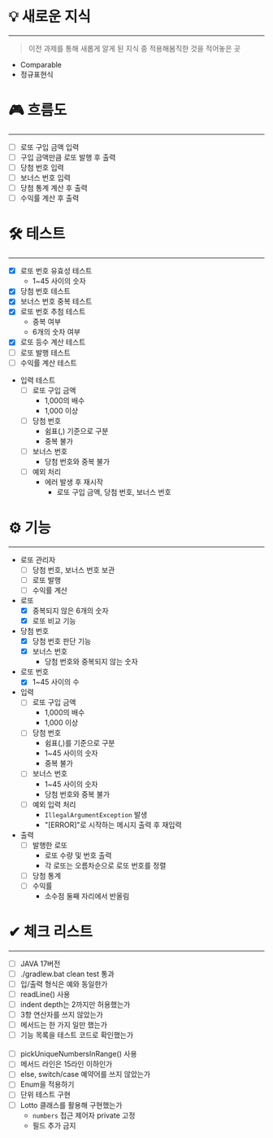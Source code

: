 # 💡 새로운 지식

---

> 이전 과제를 통해 새롭게 알게 된 지식 중 적용해봄직한 것을 적어놓은 곳

- Comparable
- 정규표현식

# 🎮 흐름도

---

- [ ] 로또 구입 금액 입력
- [ ] 구입 금액만큼 로또 발행 후 출력
- [ ] 당첨 번호 입력
- [ ] 보너스 번호 입력
- [ ] 당첨 통계 계산 후 출력
- [ ] 수익률 계산 후 출력

# 🛠 테스트

---

- [x] 로또 번호 유효성 테스트
    - 1~45 사이의 숫자
- [x] 당첨 번호 테스트
- [x] 보너스 번호 중복 테스트
- [x] 로또 번호 추첨 테스트
    - 중복 여부
    - 6개의 숫자 여부
- [x] 로또 등수 계산 테스트
- [ ] 로또 발행 테스트
- [ ] 수익률 계산 테스트
- 입력 테스트
    - [ ] 로또 구입 금액
        - 1,000의 배수
        - 1,000 이상
    - [ ] 당첨 번호
        - 쉼표(,) 기준으로 구분
        - 중복 불가
    - [ ] 보너스 번호
        - 당첨 번호와 중복 불가
    - [ ] 예외 처리
        - 에러 발생 후 재시작
            - 로또 구입 금액, 당첨 번호, 보너스 번호

# ⚙ 기능

---

- 로또 관리자
    - [ ] 당첨 번호, 보너스 번호 보관
    - [ ] 로또 발행
    - [ ] 수익률 계산
- 로또
    - [x] 중복되지 않은 6개의 숫자
    - [x] 로또 비교 기능
- 당첨 번호
    - [x] 당첨 번호 판단 기능
    - [x] 보너스 번호
        - 당첨 번호와 중복되지 않는 숫자
- 로또 번호
    - [x] 1~45 사이의 수
- 입력
    - [ ] 로또 구입 금액
        - 1,000의 배수
        - 1,000 이상
    - [ ] 당첨 번호
        - 쉼표(,)를 기준으로 구분
        - 1~45 사이의 숫자
        - 중복 불가
    - [ ] 보너스 번호
        - 1~45 사이의 숫자
        - 당첨 번호와 중복 불가
    - [ ] 예외 입력 처리
        - `IllegalArgumentException` 발생
        - "[ERROR]"로 시작하는 메시지 출력 후 재입력
- 출력
    - [ ] 발행한 로또
        - 로또 수량 및 번호 출력
        - 각 로또는 오름차순으로 로또 번호를 정렬
    - [ ] 당첨 통계
    - [ ] 수익률
        - 소수점 둘째 자리에서 반올림

# ✔ 체크 리스트

---

- [ ] JAVA 17버전
- [ ] ./gradlew.bat clean test 통과
- [ ] 입/출력 형식은 예와 동일한가
- [ ] readLine() 사용
- [ ] indent depth는 2까지만 허용했는가
- [ ] 3항 연산자를 쓰지 않았는가
- [ ] 메서드는 한 가지 일만 했는가
- [ ] 기능 목록을 테스트 코드로 확인했는가
  <br><br>
- [ ] pickUniqueNumbersInRange() 사용
- [ ] 메서드 라인은 15라인 이하인가
- [ ] else, switch/case 예약어를 쓰지 않았는가
- [ ] Enum을 적용하기
- [ ] 단위 테스트 구현
- [ ] Lotto 클래스를 활용해 구현했는가
    - `numbers` 접근 제어자 private 고정
    - 필드 추가 금지